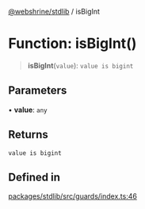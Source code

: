[@webshrine/stdlib](../globals.md) / isBigInt

# Function: isBigInt()

> **isBigInt**(`value`): `value is bigint`

## Parameters

• **value**: `any`

## Returns

`value is bigint`

## Defined in

[packages/stdlib/src/guards/index.ts:46](https://github.com/webshrine/webshrine/blob/0e16c5948921e0c95cce645760c4a8b0855b196b/packages/stdlib/src/guards/index.ts#L46)
